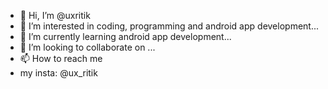 - 👋 Hi, I’m @uxritik
- 👀 I’m interested in coding, programming and android app development...
- 🌱 I’m currently learning android app development...
- 💞️ I’m looking to collaborate on ...
- 📫 How to reach me 
- my insta: @ux_ritik

<!---
uxritik/uxritik is a ✨ special ✨ repository because its `README.md` (this file) appears on your GitHub profile.
You can click the Preview link to take a look at your changes.
--->

